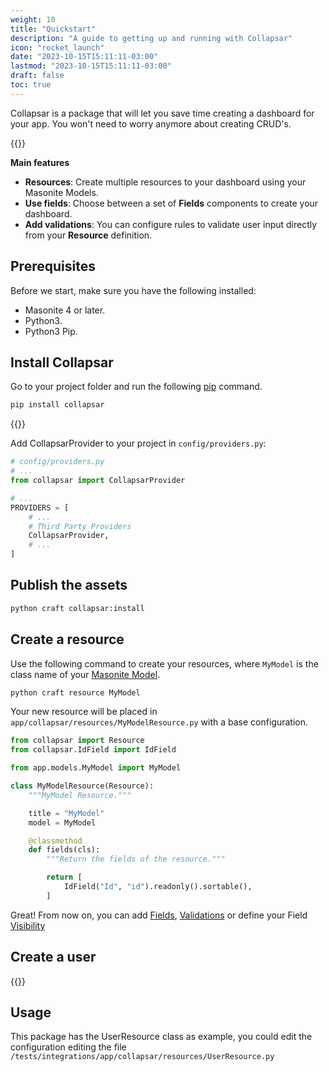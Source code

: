 ```yaml
---
weight: 10
title: "Quickstart"
description: "A guide to getting up and running with Collapsar"
icon: "rocket_launch"
date: "2023-10-15T15:11:11-03:00"
lastmod: "2023-10-15T15:11:11-03:00"
draft: false
toc: true
---
```


Collapsar is a package that will let you save time creating a dashboard for your app. You won't need to worry anymore about creating CRUD's.

{{<alert context="warning" text="Collapsar is in early development stage and it's nnot ready for production environments."/>}}

**Main features**

- **Resources**: Create multiple resources to your dashboard using your Masonite Models.
- **Use fields**: Choose between a set of **Fields** components to create your dashboard.
- **Add validations**: You can configure rules to validate user input directly from your **Resource** definition.

## Prerequisites

Before we start, make sure you have the following installed:

- Masonite 4 or later.
- Python3.
- Python3 Pip.

## Install Collapsar

Go to your project folder and run the following [pip](https://pip.pypa.io/en/stable/installation/) command.

```bash
pip install collapsar
```

{{<alert context="info" text="Make sure to init your **venv** first"/>}}

Add CollapsarProvider to your project in `config/providers.py`:

```python
# config/providers.py
# ...
from collapsar import CollapsarProvider

# ...
PROVIDERS = [
    # ...
    # Third Party Providers
    CollapsarProvider,
    # ...
]
```

## Publish the assets

```bash
python craft collapsar:install
```

## Create a resource

Use the following command to create your resources, where `MyModel` is the class name of your [Masonite Model](https://orm.masoniteproject.com/models).

```bash
python craft resource MyModel
```

Your new resource will be placed in `app/collapsar/resources/MyModelResource.py` with a base configuration.

```python
from collapsar import Resource
from collapsar.IdField import IdField

from app.models.MyModel import MyModel

class MyModelResource(Resource):
    """MyModel Resource."""

    title = "MyModel"
    model = MyModel

    @classmethod
    def fields(cls):
        """Return the fields of the resource."""

        return [
            IdField("Id", "id").readonly().sortable(),
        ]
```

Great! From now on, you can add [Fields](/docs/fields), [Validations](/docs/validation) or define your Field [Visibility](/docs/visibility)

## Create a user

{{<alert context="danger" text="Not ready at the moment."/>}}


## Usage

This package has the UserResource class as example, you could edit the configuration editing the file `/tests/integrations/app/collapsar/resources/UserResource.py`
